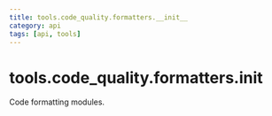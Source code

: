 ```yaml
---
title: tools.code_quality.formatters.__init__
category: api
tags: [api, tools]
---
```


# tools.code_quality.formatters.__init__

Code formatting modules.

